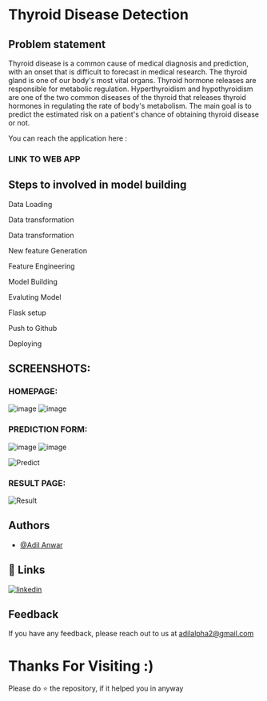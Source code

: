 
# Thyroid Disease Detection
## Problem statement

Thyroid disease is a common cause of medical diagnosis and prediction, with an onset that is difficult to forecast in medical research. The thyroid gland is one of our body's most vital organs. Thyroid hormone releases are responsible for metabolic regulation. Hyperthyroidism and hypothyroidism are one of the two common diseases of the thyroid that releases thyroid hormones in regulating the rate of body's metabolism. The main goal is to predict the estimated risk on a patient's chance of obtaining thyroid disease or not.


You can reach the application here : 
### LINK TO WEB APP


## Steps to involved in model building

Data Loading

Data transformation

Data transformation

New feature Generation

Feature Engineering

Model Building

Evaluting Model

Flask setup

Push to Github

Deploying


## SCREENSHOTS:

### HOMEPAGE:

![image](https://user-images.githubusercontent.com/93968656/199662366-4f7603e8-ce12-4651-abec-af71a8ffa54d.png)
![image](https://user-images.githubusercontent.com/93968656/199662424-c2594d27-419f-4541-b82e-be0c32970f29.png)





### PREDICTION FORM:

![image](https://user-images.githubusercontent.com/93968656/199662613-9870a796-4ab8-4e43-bc89-2687e3f9b972.png)
![image](https://user-images.githubusercontent.com/93968656/199662713-8c773c66-de52-4094-9b4b-f5157cb042ed.png)


![Predict](https://user-images.githubusercontent.com/89390696/190322271-4fe5a0b1-f5cb-4224-9f6f-7f97f7e7dc3e.png)



### RESULT PAGE:

![Result](https://user-images.githubusercontent.com/89390696/190322242-1801181c-31bb-4bae-a8a1-52830eaf9a53.png)

## Authors

- [@Adil Anwar](https://adilalpha.github.io)


## 🔗 Links

[![linkedin](https://img.shields.io/badge/linkedin-0A66C2?style=for-the-badge&logo=linkedin&logoColor=white)](https://www.linkedin.com/in/adil-anwar-1b480b106)




## Feedback

If you have any feedback, please reach out to us at adilalpha2@gmail.com

# Thanks For Visiting :) 

Please do ⭐ the repository, if it helped you in anyway



